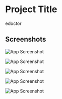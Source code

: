 
# Project Title

edoctor


## Screenshots

![App Screenshot](https://lh3.googleusercontent.com/fife/AKsag4NmbR_Hdxwu6gnMsxwppnOwBBR8shKZ7HCrCkFG88njsZ4_c875PlXAUAnxesqZHk0UgDUZ_vrDX-93OSrVgQCnJVahS4qaj9VFzm-rnwJa49jm8IhQqRuy_0vq56KC0dOQRz2GLsQkRW1ccL4ttXADs2QA2MNAr-2gihAdIyo2wPg9Yyc_Lhj1nEZELeJL3Ej6AZ1cQVD4HJPA95aSvag0z--35ezHJpiocTDFRnsXDG7ODN9VqFa_L04p8xBcZTo73jepGTfisq-yaTX6lEATqDKByagrSpu1jrvt2sXLRR2KUNwV552pTxHWlVIhv5ld26rZ2h6JbRCxLj0FUTlgEbcukuoVG0XfyP39SUzAGZNbeLITdf1S5EU5pW_2AeLy0XZdgRAfcL8Y0czo9eWcfH8RBLlRl03COwnM5Uw0wBVFEf98qnhYWUq6ZL5tWqQWbPj0g0if1GUE4WMfgkYS8uNjBW4gpRAsv35GRnKyad_iQHBQWu6ei9KiQF7shHjuj7WraVrIIawXBhBaQmdoVxC01l_N5Wv6ipBjGYjs4J3QIkTdlPPgoeapTyeQDVI29MLENeAINAHkARATvU3n41vJyx6zTkR3f8iF8Zy7bUZv3eppWtCYK_BKSda3m3zourt4mJ9uUqiasZ1l8rC17YBdT9Wdt4AWTKKgzjXMzKdfZhozn33Cfh_6blg5dd3UdUIeXwukRdVLqCYxRPHJ0FBSxvT54tLQjX3cmUv1Kekftiey0VrG5SO4VUhzSm7sbFELEdlEl4Uttp1GDocgsr0OnLLqurJoM4WmBpaDm3tvzodlvohl9QWcI9stGVQ72R0w7un8peb_sHthW8Nms2UeRegp4fwRCvy4gxW11qZy4rdppGIZANkZ0R6mdzVaLTdK-xiDLsFySit4TsAKS8Z0GX_BqSeFhGR2Owxqgo656INZNczav30_annXq30Vr_L-QVjGARzl4_5Agroxo2ELKAEFIqdkNbzqhAz5bMn7o_b2-i6SAK1slc-4iecSI3rqe2VR1qcCohip3mI9w3f5xqzzEffHG5e7YuZpSv6R4HnCe3W5PGSNVu3oXvLRNdBpHimYWQQHhXIUQmoDwdiDLLC-BYsLcS1iNRd4QA_eDXNqf7z78JcyOyakE_A4xHo2Wynm_7LNi3c_dqvl2ZX9j4XVEtUB8t1K_j1gCsJAgXlS0XL0RKpFpColmoFSI1ibZGgNb6oYpAQ6tQl8vFQ2Is4GggAjdqCD20JG898khkwzUoipHfSmHaOk4H-HqqoqBIxPt-BjKIgI3g7ju-LE4NmavptmukghK7IfigGa7Z9H-TnjHn9LBI5RIAYSLhkHlyVPlYaeuXCFX4E_oOFCBilaPdOhU5Dzcrf4-nZkssm8OF4euVlX0KlOIFBw6h0bgaA3BonwN7QmyPJx7gkRzrdPvsEKLJbFwwg7fFfrreUeXNeKLwLLo4ocqGCugVisdx2HNqeBk5rYqX77vdTqO6pgI4qIVLEJkma2SBiXh8O2msUoHv15x4dKfruIIghwKBCgU3f4eatf=w320-h507)

![App Screenshot](https://lh3.googleusercontent.com/fife/AKsag4O_umogu-kANU7Kj6uRisvmFkLOh3eeAjD6AFih03wAa2d6eDEp3vYlAYj0lG4tdy0nkd_FNLAhHGaYLuTO-RupdknWk8USbYKjh1UHDim5y-xc8bdAL_SJp063CYRBeTVtRm5ZF7OkldaIKQjlfK2yVe5QI83kO4kjnerBlgk9Qy8dqnnAoUNHfQCbOUyQ5OIUeNOrAN_UpAQQhny5MQzamJSijImxHg5bkr-DN_yLKlFNzMi21PZwRPqwsFhtocymUb76B8qi5lf61P7ycBraHYuRi-J01h2k1RDBJPHZ9YBFRZ9paHY5A61CoRqW0rVYIquWznbcJKaWiOgMq92sfhJdPxLDpA4VMZUV0T3-vLOK113Ef6-VjSGNQ2w9kt934n2ZozErVn33hucTT-KCyrfWFlTL__lcg2-51of3_eWQA_A-aDrNSexM33jeX3C8l8NWnJN7TLjTv9vvY_JcRAlE4-qDi7DbGAFLjLIceraj73HTPJNSbPM2-hu1PADkj1EbsANpKBCZbFds6BsDc1aRotEaH9wJzHjUtxc61uRjyrtDIUEKfyKRsInKeB6bovj_pr8skMkgIERzwNdnNuPCVngmjl7FT0-KtJwXRRRMejMZnH18WWRNLlkuRhR0WqSut8zFD0HPrPo2c1ipIt6x2TxX7e4ISQQ5D25A0r6bpXZZkNQhUiuF1LGSNaNXiq2hzGQvVoUzkvsQ8_KjNaIRgE4dd16nK4NjFi8pq5ZqBW-RsWuRHMQJe4oEcN8xeeVe3ShHND4SqCXvkUXf1xzGv6dLMrSNteiwrC-YfTWQkjn1jFFUC5rc3sEaVZq-LcmJQgGBMDtU_Z0dVBZxn2swkWWsLiz0ZE_GYP8_qMhl-IqAZv1bmwZ4C5wS7I90TI0g6r1TxQ9y1H7hOy_wlEaHXuRffGnROrRl8E_Ws6GfTeAAIr_kFXarSHLStvZEh--Uw_JGzRFLIvxHxCoRcgdl-Ww8p_i1f2o4SNdd52ZI6DicQGlZ2rrQ50kXnrYD4QZrKqpr5iiOAGdSGiDm77N_nuRB7f9vn-L2z3RJPfWQ2hTbLTEjDEfoShgYDEf46Bj0ysPCJ-bShef5n1YvbOZDpDKML2thLwtplYmq-PnH6A8uLQKz3UlM2T6BHH7CQnKPR5hIVwHdmtRB7q2c2HaPjI0WRzjSicqWq-s6t-tiFLUvRPwrzee6iH7ZbLdkGXxyn0x6QbRf3l4tVNMT2fb91IP4KvmygIZqxU06b8D9ETF0uWLvel4qhT4fI4OCzGjytO7yGPNlH91VU46yz0WhR9BEtuCkbD3RFoeh56w6WwXODIonN6psrITmzoVgCDV_0PW7MBkQzZuDh64gtjaaCHrKppyragh0aziltQTM5l9BeHxH7_eUIpUeFppnK8xGdXSEZGG6UGYGWxCH7vS5oWdteV4hxG-tselTHrrbfDrnJpWJp8Nu-qCzx78I90AqkWXJxmt0HcBfA_83QzltfAp7H0-g5Hzytb9gkPaalHu-KAWEOKapovi2HljS2Y9GZMMshgQzzgBP=w320-h507)

![App Screenshot](https://lh3.googleusercontent.com/fife/AKsag4NazhBZndZSYxDpVJg4_ptEmopmouFZO79hxL0E9_P3f5Z8X-doWh4DpLE7vgdn2GfjompYqsGylyNoLwcP3Y8NTueuImhcaleSedNGGlLng0QBoBJK4zi_BqunuY9MUP0xDnwtubiyTX7DDXcDVP3f5GjCFYcHI5j-DiYbOyoetY--ZpISgNAAde3Z-wj54TNt2Fmoy5m60nbqJdSFdg3Q2y8ep3d6-dwrEUpFC9Rtj6uu_juKdmjrwCAm-A25tMiSyBQqOm0o38sv0kWihyH7UtKHDpDsFza3B8mlEBMya9jlEEYuOofDHY6wAJdkO_6EyrdwEYxBrukYSaDUx_ncWiakQpECjIQHa5SOT7qjz8R_AaJcuBF2xBv9mLtQUs_dJztefCfC-v0xynfSZulmitXMQtp-NRFgLlv1mYhA4KjnUjonqbGdcxGET9SzficLkaw1QrKVBcklOPTInHllgpzo8WeF_4er_0vYeZ6HqS8SOg_zL5EWH_Ma8OvBRO0G-qU_AP20MnI-kckJpJechh96SerBNQ5zb_gHKQyiqGz6WwULVQ8QZBHRT2c9_GiYac1ZYUVaOJjvJhLYxQ1xZi9BPzVyebrPXiImrH0GiuqR8NflSL4j_omXPrD50250_OzGW1Igz2YwHc94nf-a9l4pDByGYTLmVT7A9zORcsA63VY20lI4O-N6vPU5uyBCgPtpo02GMj5YI15GmhQDFErHEpBcb0td616K7EQDAl7VPd0Pop5gvcT8pO05gj0Ocofd0vEizH-8p2ww5fsVMwkgNP3aARtalEKKgB0z84Z0NJMlIuId6FNHD3TRZqsSWu_l5MdZ8rLrAKt7Vv5k6gDy8I7C857vwgOYNVRvNxRS7CgY5HwqpyZPuxxZmCXrkiLxa0aVeRJlsSL1XiXRTdj2JZ1Nzg43cS4rE7Oj3b-DItmqotpoOny574JGhwJtRI8jWP6-u6Evo0lhfK9OVQ6qQCc4aopj2KZaZC_HbAKJwzXmiog_aXjvhr4O1beUYsS3yiHNyneyW4qIfw1i3tIEG_ZDJuVb1jO5DtTeL6NwCUiqmhPdEF1AYyxY5TuYy4MCRO4hP4MCQNts4nf0B2LLeiSvCBSzR8ExDQig5MMSvauc6KIcsmqb25x38L6zfGGAxNkPL2RKmePqQnx63PW-3tPuDZRBel-BT2huhWIyuMYZmQ3RfKnTtZ9FbBRdUzNqLx6XtjE1rBXursWV9BPXUS2zfR7F1aQfFLBt6O0ujC_FrzxLvpax1ydSU_GIU11HncDF9AM3zDTNmsgAID3ysu1raaae4QTJuFm7MAgpNoGXISKVjWd9tXp1fS9tHGgkFbSlO15_FdIgghUYE_2spNi7sFd3K6DQylw8nQ1XdpAPulG3tHgCz_NAeAzucq409x5wWZhrgLQG0EA7rLaONDPqxu9PMK9Ezga7b4gta74oWrluTFQZjMU-bRoIx-b2cnHvmUJ0ljSmTEB54cLgdxROstDGwTP9ynrSk9QFbWr-F5xetaJlDEHe81X4id_4IgAIbcmXidsJ=w320-h507)


![App Screenshot](https://lh3.googleusercontent.com/fife/AKsag4P4RzrY_Wd5hws7NTIFquv4R8yynNLMIgAs2zfiqwig6hb82djY0xS5d-4b0wnDGRhNawLFB3TX-bOX-M0jFa5rQ4bJ3XN6hlu2V7IJjCvMLDmVImgd9rVh8ndpguoYF7t4js1rG5cssmuhWPXjwsfpm5l5rBRfwD2NZ0R7Ifkea3AexzIRgiXscqFyIkMN10oFCXbHJVEiOwIe0x3OufqkPpA_R14azXWI_k4NT6bUxhIGEceCQiDp-AaNQlaIksR-tpEWdGRd863_ha8qnB8OFfVxiWmuZKPu9w10lHJzHuo0MjGKDCs2I-4AGK_Rxy3Gw2A4nTYs6Si8TXkrFgqtwb82VyVZPF2jFKg9CyIDfPv4Chk_rLs9-w3o3CMbmItNPSKp-Gag_2S9OodhzYx0okyN9n-KwC-MvPJnqQ1ncTUMUfrqytIlEZYOw-B1GktVHLkT3hgqWfQruyPkyRkhH4UzmpEx0-1-hA08M_BxlrVMFRohi9e_MZ3rZQbqny06fYdmh3FGiRr5PA_kXPpbZwTdm6fL3CidOpt9y5msZS6w5H6q28C_L1W_3ApXnwmogRHGN3i_001Hh05jRu_3lSKL0Hh-nx_4-2deOBAvp3XRf7Pc8HuHSV8QeOIY6y0C46s6XIXme-MV3kjWQIuQGKfIhmI-iZmVS80ujrFmgVI2wqt1yj1hRWidm--eUIjB3EF3XUI3AFYk7nrCd6CB31LWLM1wWRTycNI7v90Ne1yFsYnPrXlfbtdRvHZR8nDTStgqIvfuw-Dtk7YcJnG0bJDomnPLx5p8XX-cnQ91HN_skvFwRbFzwq5MOnVIwWsP1nd1g0RVABKiFf0VhGhb6mT4ld2NkgOXFX5ElYJtuPxuuVXOHlZN6IrVAs6bKVTOvCEfGtewuyr3eb-lCpPsehx0-ORAQJNOIbpT_ZbLQ80EWunlRHUDVzQ-gywHzscfh7ZB0yoluIdVcOZfmlKuqdV-hWD5mRXSPxaoWqwbhwP9W8N0-riiVH8Zm1QkDQqgz2gvNqSTuyV5mKq7mrrOCVuDkZOGL_VRdijBrT5OLgDWk2K3xI2pJ6e1HZCZ0fiGH86YZ5Ipqq_rRSjGj2xa5_X9rN-X5tn2ZoqMjAtWXSnudOktVcf49WKiTGnWWMjOxu3BJrKaPr2VocUevejJC2hX8attttV8-HNjkZVnFntVhGK6JXuEI7zWy3gyTe9Z4i42ddmY3sBbcippmDbpX3vK6qR3KSUwylNFELpmb0hnCJ3E9HMeW19o6bpnjnXhRzUlDp81moK1LhZH-_ebKYIF-QwVlzlEElSEbabXg7SjQxhhYt__a4iOuP_IPTqSmCaMEmxfPQ29EnRVUMDkb_w6ac0yJxuojp2wp9hwZrqBYQQbtJwAUB1Jmfr5Igvtfacp5jPtn44qCm1Mu1CPCWdlBz45geJ-kfZpO_u13SvVsWxtWWvNsmWFMq2vmoUlnHf1osLNyG98hGPgOTs_lNhX9SQ3WrAQeaLVmNE_JalbqhUiYnCra_dIeuDJWVd62eKYDWJaFGK8vPSg=w320-h507)

![App Screenshot](https://lh3.googleusercontent.com/fife/AKsag4N2aoVQ5fnovAnIUwdIhtblZtJ4jzNJpZWOkV4sgn3rgv4mNe0BklkqtO43qSqqxfuCNXYfBF4Ay9lnsIKmVtVq49Goxv_4nO8KVgYOTElsb_8Y6UCCn4-XatTXb1l4zWXkLIgiGtN7eSUAErv5HUDErG7DW_T4ec-mIs40ErOwWbML2mkOgZ82uPRQy8OPVm3e0az_DC6lqn01f8UF4xLAEHuoe8oufiqRYTe5MqGCz1V49xKogIh0GPLWRVk7xmu9p4la64mEOqi7pFPT93K14FrYOngTNBEh4qcdm00_dzPOR4CZYSSgSrYWog_Xtj1YT_bjR7wBarisIln8fjsN2TSB7q4do0OzgBkkjGnaZLuRYAPp00kN1dqSD-CL1uTcXwA9LhYRoG6UhvxMO0jMcVxH5HH2_fVseIm6rP5oQn8Bs5sJo0xAFq_9P_f8heGwuKhxprReGBk9QBoS-VDYY1NtNqpp1YmwITSDNyDxfSRdb6SOpbHByxVqEwrOILWLUrd82ZMy0GM4k7FXwPYDMppFrlntDrdF3Kl-QIHJpcnKXbCzt4c2gEElni0C_NYsOSc46fRYulBZc_GX9Tpp7B0rWNr6DOp0671y8ryS5kc2tzea83T3_sarZPkk28X6aaftY6Zg8ZCEMFQU8NFbntyVybsTr1tnXDL_lGDEUtL-AXHoZONRIujA-HTsvIS4OZoFqx9T9jKQibG0AkMST3Wew9jRnhopHvi0J002s6V_CzFAXJOtO4mDviASAZSihOpCNVb-pD2y7D_YiTTCBhq1gddhokEB4l1M-WCChhg-Op7w-TlT3zLdg_glS0h6ImBIClE6tas77On65zpD2z_4HZJHtAJlyaZXHfdY9KQAQ2n3d2w3EMrOSym5LFakR6Ni9djZvdoo4GBBWba_O0S8RXkjnQXSiEfzDsjl0jofsA48zLY3qv1megEDdFST38a5gIrlzEH2ve5QCZYWniSaZo4hibj5e3lkmBqo-iwORkkPE0dXgiXPLOfakzNmAJK-KfQUJw1SG1s6cPW8C-WUCWQpKq4lEW1CZcpWWR3UpXGKrnjhFFstMibHqqn66B8yMb5y1G9hw90cPov3TC8EqF2L4G2BI22lzx9srWyzZDKTZNGmR3MIRb66mCWbeiDiFrMolqUux5vEsdegGxnbWsLxV-wSrQ9b7JeVgHZTMSOrkQKuouXbdafwdbD7WktfPQJ42sqb4AXPzZFcJl4LMOFspr3E-0Knlrcgb8Se4Ge6n3Rog1hadgh8B1UdevOq9XGMfMZbKt-VIboPy5Xsh5OWxVaHjEKpehq_RkLpgNmp5XBB1NwuIy2kiX7cGSVMt1HK-PrA0Yr2XrLONiF54p40myu2EDZW395whQeMu9cUV6q_-RJomE_J3CAO1IYGKAETDdZG79sPkQU3cM4EqaEPXz5TSbpQtjnLGJ7Ny2eEPaJOAC8FpoXcUCiHm2VQVyj_WERauiCtAusBxkfJ1dwbxDkicNrXPBwLGE-dRMGpnYZqioa1tQHZQQaLz1-rshPuhVQ2vaND=w320-h507)
